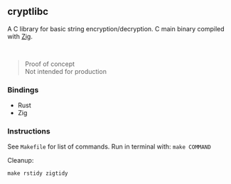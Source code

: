 ## cryptlibc

A C library for basic string encryption/decryption. C main binary compiled with [Zig](https://ziglang.org/).

<br>

> Proof of concept  
> Not intended for production  

### Bindings

- Rust
- Zig

### Instructions

See `Makefile` for list of commands. Run in terminal with: `make COMMAND`

Cleanup:

```{bash}
make rstidy zigtidy
```